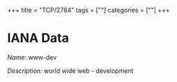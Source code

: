 +++
title = "TCP/2784"
tags = [""]
categories = [""]
+++

# IANA Data

_Name:_ www-dev

_Description:_ world wide web - development

